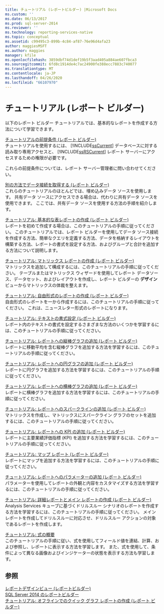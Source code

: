 ```yaml
---
title: チュートリアル (レポートビルダー) |Microsoft Docs
ms.custom: ''
ms.date: 06/13/2017
ms.prod: sql-server-2014
ms.reviewer: ''
ms.technology: reporting-services-native
ms.topic: conceptual
ms.assetid: c99495c3-899b-4c84-af87-76e96d4afa23
author: maggiesMSFT
ms.author: maggies
manager: kfile
ms.openlocfilehash: 3859dbf74d1def19b5f3aad405a884ae607fbca3
ms.sourcegitcommit: 6fd8c1914de4c7ac24900fe388ecc7883c740077
ms.translationtype: MT
ms.contentlocale: ja-JP
ms.lasthandoff: 04/26/2020
ms.locfileid: "66107970"
---
```

# <a name="tutorials-report-builder"></a>チュートリアル (レポート ビルダー)
  以下のレポート ビルダー チュートリアルでは、基本的なレポートを作成する方法について学習できます。  
  
 [チュートリアルの前提条件 (レポート ビルダー)](prerequisites-for-tutorials-report-builder.md)  
 チュートリアルを使用するには、 [!INCLUDE[ssCurrent](../includes/sscurrent-md.md)] データベースに対する読み取り専用アクセスと、 [!INCLUDE[ssRSCurrent](../includes/ssrscurrent-md.md)] レポート サーバーにアクセスするための権限が必要です。  
  
 これらの前提条件については、レポート サーバー管理者に問い合わせてください。  
  
 [別の方法でデータ接続を取得する (レポート ビルダー)](alternative-ways-to-get-a-data-connection-report-builder.md)  
 これらのチュートリアルのほとんどでは、埋め込みデータ ソースを使用します。 共有データ ソースにアクセスできる場合は、代わりに共有データ ソースを使用できます。 ここでは、共有データ ソースを使用する方法の手順を紹介します。  
  
 [チュートリアル: 基本的な表レポートの作成 (レポート ビルダー)](tutorial-creating-a-basic-table-report-report-builder.md)  
 レポートを初めて作成する場合は、このチュートリアルの手順に従ってください。 このチュートリアルでは、レポート ビルダーを使用してデータ ソース接続を作成する方法、簡単なクエリを定義する方法、データを格納するレイアウトを構築する方法、レポートの書式を設定する方法、およびグループと合計を追加する方法について説明します。  
  
 [チュートリアル: マトリックス レポートの作成 (レポート ビルダー)](tutorial-creating-a-matrix-report-report-builder.md)  
 マトリックスを追加して構成するには、このチュートリアルの手順に従ってください。 テーブルまたはマトリックス ウィザードを使用してレポート データソース、データセット、およびレイアウトを作成し、レポート ビルダーの **デザイン** ビューからマトリックスの体裁を整えます。  
  
 [チュートリアル: 自由形式のレポートの作成 (レポート ビルダー)](tutorial-creating-a-free-form-report-report-builder.md)  
 自由形式のレポートを一から作成するには、このチュートリアルの手順に従ってください。 これは、ニュースレター形式のレポートになります。  
  
 [チュートリアル: テキストの書式設定 &#40;レポート ビルダー&#41;](tutorial-format-text-report-builder.md)  
 レポート内のテキストの書式を設定するさまざまな方法のいくつかを学習するには、このチュートリアルの手順に従ってください。  
  
 [チュートリアル: レポートへの縦棒グラフの追加 &#40;レポート ビルダー&#41;](tutorial-add-a-column-chart-to-your-report-report-builder.md)  
 レポートに移動平均を含む縦棒グラフを追加する方法を学習するには、このチュートリアルの手順に従ってください。  
  
 [チュートリアル: レポートへの円グラフの追加 &#40;レポート ビルダー&#41;](tutorial-add-a-pie-chart-to-your-report-report-builder.md)  
 レポートに円グラフを追加する方法を学習するには、このチュートリアルの手順に従ってください。  
  
 [チュートリアル: レポートへの横棒グラフの追加 &#40;レポート ビルダー&#41;](tutorial-add-a-bar-chart-to-your-report-report-builder.md)  
 レポートに横棒グラフを追加する方法を学習するには、このチュートリアルの手順に従ってください。  
  
 [チュートリアル: レポートへのスパークラインの追加 &#40;レポート ビルダー&#41;](tutorial-add-a-sparkline-to-your-report-report-builder.md)  
 マトリックスを作成し、マトリックスにスパークライン グラフのセットを追加するには、このチュートリアルの手順に従ってください。  
  
 [チュートリアル: レポートへの KPI の追加 &#40;レポート ビルダー&#41;](tutorial-adding-a-kpi-to-your-report-report-builder.md)  
 レポートに主要業績評価指標 (KPI) を追加する方法を学習するには、このチュートリアルの手順に従ってください。  
  
 [チュートリアル: マップ レポート &#40;レポート ビルダー&#41;](tutorial-map-report-report-builder.md)  
 レポートにマップを追加する方法を学習するには、このチュートリアルの手順に従ってください。  
  
 [チュートリアル: レポートへのパラメーターの追加 &#40;レポート ビルダー&#41;](tutorial-add-a-parameter-to-your-report-report-builder.md)  
 パラメーターを使用してレポートの外観と内容をカスタマイズする方法を学習するには、このチュートリアルの手順に従ってください。  
  
 [チュートリアル: 詳細レポートとメイン レポートの作成 (レポート ビルダー)](tutorial-creating-drillthrough-and-main-reports-report-builder.md)  
 Analysis Services キューブに基づくドリルスルー シナリオのレポートを作成する方法を学習するには、このチュートリアルの手順に従ってください。 メイン レポートを作成してドリルスルーに対応させ、ドリルスルー アクションの対象であるレポートを作成します。  
  
 [チュートリアル: 式の概要](tutorial-introducing-expressions.md)  
 このチュートリアルの手順に従い、式を使用してフィールド値を連結、計算、および参照し、レポートに表示する方法を学習します。 また、式を使用して、条件によって異なる画像およびインジケーターの状態を表示する方法も学習します。  
  
## <a name="see-also"></a>参照  
 [レポートデザインビュー &#40;レポートビルダー&#41;](report-builder/report-design-view-report-builder.md)   
 [SQL Server 2014 のレポートビルダー](report-builder/report-builder-in-sql-server-2016.md)   
 [チュートリアル: オフラインでのクイック グラフ レポートの作成 (レポート ビルダー)](report-builder/tutorial-create-a-quick-chart-report-offline-report-builder.md)  
  
  
